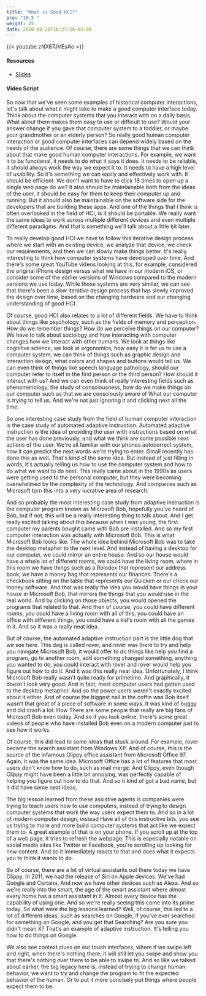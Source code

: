 ```yaml
---
title: "What is Good HCI?"
pre: "10.5 "
weight: 25
date: 2020-08-28T16:27:26-05:00
---
```


{{< youtube zNX67JVEsAo >}}


#### Resources
* [Slides](../slides/9-Human_Computer_Interaction.pdf)

#### Video Script

So now that we've seen some examples of historical computer interactions, let's talk about what it might take to make a good computer interface today. Think about the computer systems that you interact with on a daily basis. What about them makes them easy to use or difficult to use? Would your answer change if you gave that computer system to a toddler, or maybe your grandmother or an elderly person? So really good human computer interaction or good computer interfaces can depend widely based on the needs of the audience. Of course, there are some things that we can think about that make good human computer interactions. For example, we want it to be functional, it needs to do what it says it does. It needs to be reliable, it should always work the way we expect it to. It needs to have a high level of usability. So it's something we can easily and effectively work with. It should be efficient. We don't want to have to click 18 times to open up a single web page do we? It also should be maintainable both from the ideas of the user, it should be easy for them to keep their computer up and running. But it should also be maintainable on the software side for the developers that are building these apps. And one of the things that I think is often overlooked in the field of HCI, is it should be portable. We really want the same ideas to work across multiple different devices and even multiple different paradigms. And that's something we'll talk about a little bit later. 

To really develop good HCI we have to follow this iterative design process where we start with an existing device, we analyze that device, we check our requirements, and then we can slowly make things better. It's really interesting to think how computer systems have developed over time. And there's some great YouTube videos looking at this, for example, considered the original iPhone design versus what we have in our modern iOS, or consider some of the earlier versions of Windows compared to the modern versions we use today. While those systems are very similar, we can see that there's been a slow iterative design process that has slowly improved the design over time, based on the changing hardware and our changing understanding of good HCI. 

Of course, good HCI also relates to a lot of different fields. We have to think about things like psychology, such as the fields of memory and perception. How do we remember things? How do we perceive things on our computer? We have to talk about sociology and how interacting with computer changes how we interact with other humans. We look at things like cognitive science, we look at ergonomics, how easy it is for us to use a computer system, we can think of things such as graphic design and interaction design, what colors and shapes and buttons would tell us. We can even think of things like speech language pathology, should our computer refer to itself in the first person or the third person? How should it interact with us? And we can even think of really interesting fields such as phenomenology, the study of consciousness, how do we make things on our computer such as that we are consciously aware of What our computer is trying to tell us. And we're not just ignoring it and clicking next all the time. 

So one interesting case study from the field of human computer interaction is the case study of automated adaptive instruction. Automated adaptive instruction is the idea of providing the user with instructions based on what the user has done previously, and what we think are some possible next actions of the user. We're all familiar with our phones autocorrect system, how it can predict the next words we're trying to enter. Gmail recently has done this as well. That's kind of the same idea. But instead of just filling in words, it's actually telling us how to use the computer system and how to do what we want to do next. This really came about in the 1990s as users were getting used to the personal computer, but they were becoming overwhelmed by the complexity of the technology. And companies such as Microsoft turn this into a very lucrative area of research. 

And so probably the most interesting case study from adaptive instruction is the computer program known as Microsoft Bob, hopefully you've heard of Bob, but if not, this will be a really interesting thing to talk about. And I get really excited talking about this because when I was young, the first computer my parents bought came with Bob pre installed. And so my first computer interaction was actually with Microsoft Bob. This is what Microsoft Bob looks like. The whole idea behind Microsoft Bob was to take the desktop metaphor to the next level. And instead of having a desktop for our computer, we could mirror an entire house. And so our house would have a whole lot of different rooms, we could have the living room, where in this room we have things such as a Rolodex that represent our address book, we have a money bag that represents our finances. There's a checkbook sitting on the table that represents our Quicken or our check our money software. And that was really the idea you would have things in your house in Microsoft Bob, that mirrors the things that you would use in the real world. And by clicking on those objects, you would opened the programs that related to that. And then of course, you could have different rooms, you could have a living room with all of this, you could have an office with different things, you could have a kid's room with all the games in it. And so it was a really neat idea. 

But of course, the automated adaptive instruction part is the little dog that we see here. This dog is called rover, and rover was there to try and help you navigate Microsoft Bob, it would offer to do things like help you find a program, go to another room, add something changed something, anything you wanted to do, you could interact with rover and rover would help you figure out how to do it. And it was this really neat idea. Unfortunately, I think Microsoft Bob really wasn't quite ready for primetime. And graphically, it doesn't look very good. And in fact, most computer users had gotten used to the desktop metaphor. And so the power users weren't exactly excited about it either. And of course the biggest nail in the coffin was Bob itself wasn't that great of a piece of software in some ways. It was kind of buggy and did crash a lot. How There are some people that really are big fans of Microsoft Bob even today. And so if you look online, there's some great videos of people who have installed Bob even on a modern computer just to see how it works. 

Of course, this did lead to some ideas that stuck around. For example, rover became the search assistant from Windows XP. And of course, this is the source of the infamous Clippy office assistant from Microsoft Office 97. Again, it was the same idea. Microsoft Office has a lot of features that most users don't know how to do, such as mail merge. And Clippy, even though Clippy might have been a little bit annoying, was perfectly capable of helping you figure out how to do that. And so it kind of got a bad name, but it did have some neat ideas. 

The big lesson learned from these assistive agents is companies were trying to teach users how to use computers, instead of trying to design computer systems that work the way users expect them to. And so in a lot of modern computer design, instead Have all of this instructive bits, you see us trying to more and more build computer systems that act like we expect them to. A great example of that is on your phone. If you scroll up at the top of a web page, it tries to refresh the webpage. This is especially notable on social media sites like Twitter or Facebook, you're scrolling up looking for new content. And so it immediately reacts to that and does what it expects you to think it wants to do. 

So of course, there are a lot of virtual assistants out there today we have Clippy. In 2011, we had the release of Siri on Apple devices. We've had Google and Cortana. And now we have other devices such as Alexa. And so we're really into the smart, the age of the smart assistant where almost every home has a smart assistant in it. Almost every device has the capability of using one. And so we're really seeing this come into its prime today. So what were the big lessons learned? Well, of course, this led to a lot of different ideas, such as searches on Google, if you've ever searched for something on Google, and you get that Searching? Are you sure you didn't mean X? That's an example of adaptive instruction. It's telling you how to do things on Google. 

We also see context clues on our touch interfaces, where if we swipe left and right, when there's nothing there, it will still let you swipe and show you that there's nothing over there to be able to swipe to. And so like we talked about earlier, the big legacy here is, instead of trying to change human behavior, we want to try and change the program to fit the expected behavior of the human. Or to put it more concisely put things where people expect them to be.